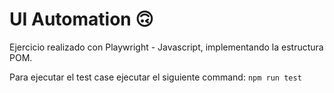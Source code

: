 # UI Automation 🙃
Ejercicio realizado con Playwright - Javascript, implementando la estructura POM.

Para ejecutar el test case ejecutar el siguiente command:
`npm run test`